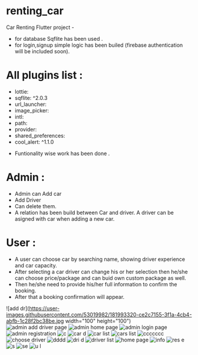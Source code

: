 # renting_car

Car Renting Flutter project -
 * for database Sqflite has been used .
 * for login,signup simple logic has been builed (firebase authentication will be included soon).
 
 # All plugins list :
  - lottie:
  - sqflite: ^2.0.3
  - url_launcher:
  - image_picker:
  - intl:
  - path:
  - provider:
  - shared_preferences:
  - cool_alert: ^1.1.0
  
  * Funtionality wise work has been done .
  
  
# Admin :
   - Admin can Add car
   - Add Driver
   - Can delete them.
   - A relation has been build  between Car and driver. A driver can be asigned  with car when adding a new car.
   
 # User :
 - A user can choose car by searching name, showing driver experience and car capacity.
 - After selecting a car driver can change his or her selection then he/she can choose price/package and can buid own custom package as well.
 - Then he/she need to provide his/her full information to confirm the booking.
 - After that a booking confirmation will appear.
 
 
 
 
![add dr](https://user-images.githubusercontent.com/53019982/181993320-ce2c7155-3f1a-4cb4-abfb-1c28f2bc38be.jpg width="100" height="100")
![admin add driver page](https://user-images.githubusercontent.com/53019982/181993369-ca69bc50-48b2-4481-af64-5c13c749abf7.jpg)
![admin home page](https://user-images.githubusercontent.com/53019982/181993420-fd328991-c345-406d-aced-be387339cea7.jpg)
![admin login page](https://user-images.githubusercontent.com/53019982/181993462-dacd8c60-2fa2-487c-a382-5b7cb073773e.jpg)
![admin registration](https://user-images.githubusercontent.com/53019982/181993484-9f5f0e5a-52f5-4e40-b206-9c8db9c45c1c.jpg)
![c](https://user-images.githubusercontent.com/53019982/181993505-1b6583f4-747e-4ff4-89ff-d59abbe4d58b.jpg)
![car d](https://user-images.githubusercontent.com/53019982/181993522-e70057b4-7bf5-4c49-ac3c-3eaee2c570a4.jpg)
![car list](https://user-images.githubusercontent.com/53019982/181993547-113ed8e3-3faf-409b-b133-7a12ce637b09.jpg)
![cars list](https://user-images.githubusercontent.com/53019982/181993573-9a7c0781-9e2c-4c39-a6ca-10292df667bb.jpg)
![ccccccc](https://user-images.githubusercontent.com/53019982/181993598-b8600b67-7139-46a8-9272-454e6b4725d0.jpeg)
![choose driver](https://user-images.githubusercontent.com/53019982/181993612-649c71dc-14db-46c4-a26c-354388d80249.jpg)
![dddd](https://user-images.githubusercontent.com/53019982/181993640-d119447d-1766-4e26-bfd1-a9d9831b1d10.jpeg)
![dri d](https://user-images.githubusercontent.com/53019982/181993652-313f8301-174e-406a-87fd-9beac0682a3d.jpg)
![driver list](https://user-images.githubusercontent.com/53019982/181993684-c28c2da0-ad30-459c-bc3e-c14c204ef573.jpg)
![home page](https://user-images.githubusercontent.com/53019982/181993702-4251c8f5-a339-40c3-915a-15abaee5d7d1.jpg)
![info](https://user-images.githubusercontent.com/53019982/181993718-8e1f8c0c-1e90-4244-bb96-e82d51e0c7a7.jpg)
![res e](https://user-images.githubusercontent.com/53019982/181993736-9057cb5b-4915-4770-9db7-39df9db3f6e5.jpg)
![s](https://user-images.githubusercontent.com/53019982/181993758-d2433bb7-5448-49cc-8a1a-7c3f151aecca.jpg)
![se](https://user-images.githubusercontent.com/53019982/181993772-0fd76f8f-32a4-42c8-ba08-9fdf4f41928a.jpg)
![u l](https://user-images.githubusercontent.com/53019982/181993793-3702625e-b856-41f0-b561-c2c090613c36.jpg)
